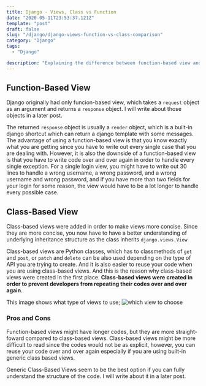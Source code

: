 ```yaml
---
title: Django - Views, Class vs Function
date: "2020-05-11T23:53:37.121Z"
template: "post"
draft: false
slug: "/django/django-views-function-vs-class-comparison"
category: "Django"
tags:
  - "Django"

description: "Explaining the difference between function-based view and class-based view"
---
```


## Function-Based View

Django originally had only funcion-based view, which takes a `request` object as an argument and returns a `response` object. I will write about those objects in a later post.

The returned `response` object is usually a `render` object, which is a built-in django shortcut which can return a django template with some messages. The advantage of using a function-based view is that you know exactly what you are getting since you have to write out every single case that you are dealing with. However, it is also the downside of a function-based view is that you have to write code over and over again in order to handle every single exception. For a single login view, you might have to write out 30 lines to handle a wrong username, a wrong password, and a wrong username and wrong password, and if you have more than two fields for your login for some reason, the view would have to be a lot longer to handle every possible case.

## Class-Based View

Class-based views were added in order to make views more concise. Since they are more concise, you now have to have a better understanding of underlying inheritance structure as the class inherits `django.views.View`

Class-based views are Python classes, which has to classmethods of `get` and `post`, or `patch` and `delete` can be also used depending on the type of API you are trying to create. And it is also easier to reuse your code when you are using class-based views. And this is the reason why class-based views were created in the first place. **Class-based views were created in order to prevent developers from repeating their codes over and over again**.

This image shows what type of views to use;
![which view to choose](https://i.imgur.com/Z9iTIBA.jpg)

### Pros and Cons

Function-based views might have longer codes, but they are more straight-foward compared to class-based views. Class-based views might be more difficult to read since the codes would not be as explicit, however, you can reuse your code over and over again especially if you are using built-in generic class based views.

Generic Class-Based Views seem to be the best option if you can fully understand the structure of the code. I will write about it in a later post.

